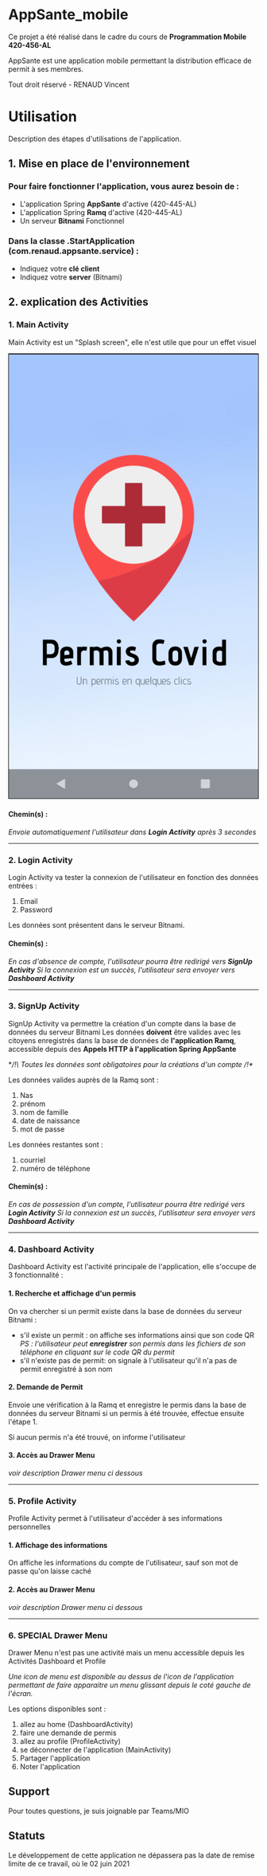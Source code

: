 # AppSante_mobile

Ce projet a été réalisé dans le cadre du cours de **Programmation Mobile 420-456-AL**

AppSante est une application mobile permettant la distribution efficace de permit à ses membres.

Tout droit réservé - RENAUD Vincent

# Utilisation 

Description des étapes d'utilisations de l'application.

## 1. Mise en place de l'environnement

### Pour faire fonctionner l'application, vous aurez besoin de :
* L'application Spring **AppSante** d'active (420-445-AL)
* L'application Spring **Ramq** d'active (420-445-AL)
* Un serveur **Bitnami** Fonctionnel
			
### Dans la classe .StartApplication (com.renaud.appsante.service) :
* Indiquez votre **clé client** 
* Indiquez votre **server** (Bitnami)

## 2.  explication des Activities

### 1. Main Activity
Main Activity est un "Splash screen",  elle n'est utile que pour un effet visuel

![MainActivity](https://github.com/Vincent-Pisano/AppSante_mobile/blob/master/screenshot/main.PNG?raw=true)

#### Chemin(s) :

*Envoie automatiquement l'utilisateur dans **Login Activity** après 3 secondes*

---
### 2. Login Activity
Login Activity va tester la connexion de l'utilisateur en fonction des données entrées :
1. Email
2. Password

Les données sont présentent dans le serveur Bitnami.

#### Chemin(s) :

*En cas d'absence de compte, l'utilisateur pourra être redirigé vers **SignUp Activity***
*Si la connexion est un succès, l'utilisateur sera envoyer vers **Dashboard Activity***

---
### 3. SignUp Activity

SignUp Activity va permettre la création d'un compte dans la base de données du serveur Bitnami
Les données **doivent** être valides avec les citoyens enregistrés dans la base de données de **l'application Ramq**, accessible depuis des **Appels HTTP à l'application Spring AppSante**

**/!\ Toutes les données sont obligatoires pour la créations d'un compte /!\**

Les données valides auprès de la Ramq sont :
1. Nas
2. prénom
3. nom de famille
4. date de naissance
5. mot de passe

Les données restantes sont :

1. courriel
2. numéro de téléphone

#### Chemin(s) :

*En cas de possession d'un compte, l'utilisateur pourra être redirigé vers **Login Activity***
*Si la connexion est un succès, l'utilisateur sera envoyer vers **Dashboard Activity***

---

### 4. Dashboard Activity
Dashboard Activity est l'activité principale de l'application, elle s'occupe de 3 fonctionnalité :

#### 1. Recherche et affichage d'un permis
On va chercher si un permit existe dans la base de données du serveur Bitnami :
- s'il existe un permit : on affiche ses informations ainsi que son code QR
 *PS : l'utilisateur peut **enregistrer** son permis dans les fichiers de son téléphone en cliquant sur le code QR du permit* 
- s'il n'existe pas de permit: on signale à l'utilisateur qu'il n'a pas de permit enregistré à son nom 

#### 2. Demande de Permit
Envoie une vérification à la Ramq et enregistre le permis dans la base de données du serveur Bitnami si un permis à été trouvée, effectue ensuite l'étape 1.

Si aucun permis n'a été trouvé, on informe l'utilisateur
#### 3. Accès au Drawer Menu
*voir description Drawer menu ci dessous*

---
### 5. Profile Activity
Profile Activity permet à l'utilisateur d'accéder à ses informations personnelles
#### 1. Affichage des informations
On affiche les informations du compte de l'utilisateur, sauf son mot de passe qu'on laisse caché

#### 2. Accès au Drawer Menu
*voir description Drawer menu ci dessous*

---
### 6. SPECIAL Drawer Menu
Drawer Menu n'est pas une activité mais un menu accessible depuis les Activités Dashboard et Profile

*Une icon de menu est disponible au dessus de l'icon de l'application permettant de faire apparaitre un menu glissant depuis le coté gauche de l'écran.*

Les options disponibles sont :
1. allez au home (DashboardActivity)
2. faire une demande de permis
3. allez au profile (ProfileActivity)
4. se déconnecter de l'application (MainActivity)
5. Partager l'application
6. Noter l'application

## Support

Pour toutes questions, je suis joignable par Teams/MIO

## Statuts 

Le développement de cette application ne dépassera pas la date de remise limite de ce travail, où le 02 juin 2021
